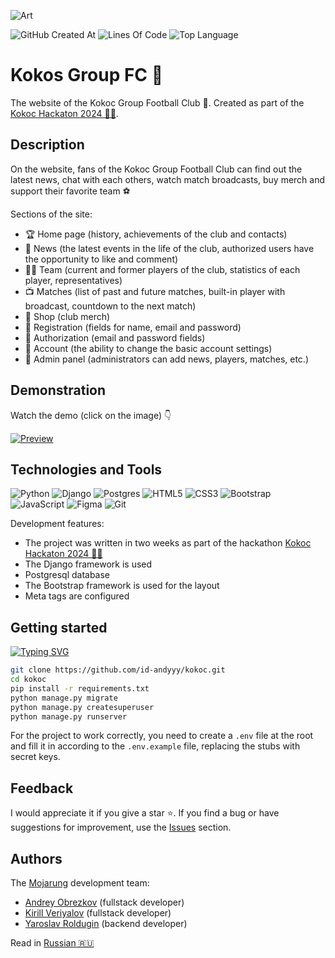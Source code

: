 ![Art](https://i.postimg.cc/sgLkmbnw/art.png)

![GitHub Created At](https://img.shields.io/github/created-at/id-andyyy/kokoc?style=flat&color=FF4647)
![Lines Of Code](https://tokei.rs/b1/github/id-andyyy/kokoc?style=flat&category=code&color=15B07F)
![Top Language](https://img.shields.io/github/languages/top/id-andyyy/kokoc?style=flat)

# Kokos Group FC&nbsp;&#129381;

The website of the Kokoc Group Football Club&nbsp;&#129381;. Created as part of the [Kokoc Hackaton&nbsp;2024&nbsp;&#128104;&#8205;&#128187;](https://codenrock.com/contests/kokochackathon2024#/).

## Description

On the website, fans of the Kokoc Group Football Club can find out the latest news, chat with each others, watch match broadcasts, buy merch and support their favorite team&nbsp;&#9917;

Sections of the site:

- &#127942; Home page (history, achievements of the club and contacts)
- &#128240; News (the latest events in the life of the club, authorized users have the opportunity to like and comment)
- &#127939;&#8205;&#9794;&#65039; Team (current and former players of the club, statistics of each player, representatives)
- &#128250; Matches (list of past and future matches, built-in player with broadcast, countdown to the next match)
- &#128722; Shop (club merch)
- &#128221; Registration (fields for name, email and password)
- &#128273; Authorization (email and password fields)
- &#128100; Account (the ability to change the basic account settings)
- &#128271; Admin panel (administrators can add news, players, matches, etc.)

## Demonstration

Watch the demo (click on the image)&nbsp;&#128071;

[![Preview](https://i.postimg.cc/QdnRxv1c/Macbook-Air-kokoc-football-ru.png)](https://youtu.be/Q6UQ4euXZgw)

## Technologies and Tools

![Python](https://img.shields.io/badge/python-3670A0?style=for-the-badge&logo=python&logoColor=ffffff)
![Django](https://img.shields.io/badge/django-%23092E20.svg?style=for-the-badge&logo=django&logoColor=white&color=013b2a)
![Postgres](https://img.shields.io/badge/postgres-%23316192.svg?style=for-the-badge&logo=postgresql&logoColor=white&color=000000)
![HTML5](https://img.shields.io/badge/html-%23E34F26.svg?style=for-the-badge&logo=html5&logoColor=white)
![CSS3](https://img.shields.io/badge/css-%231572B6.svg?style=for-the-badge&logo=css3&logoColor=white)
![Bootstrap](https://img.shields.io/badge/bootstrap-%238511FA.svg?style=for-the-badge&logo=bootstrap&logoColor=white)
![JavaScript](https://img.shields.io/badge/javascript-%23323330.svg?style=for-the-badge&logo=javascript&logoColor=white&color=yellow)
![Figma](https://img.shields.io/badge/figma-%23F24E1E.svg?style=for-the-badge&logo=figma&logoColor=white&color=#6CeA8C)
![Git](https://img.shields.io/badge/git-%23F05033.svg?style=for-the-badge&logo=git&logoColor=white&color=f14e32)

Development features:

- The project was written in two weeks as part of the hackathon [Kokoc Hackaton&nbsp;2024&nbsp;&#128104;&#8205;&#128187;](https://codenrock.com/contests/kokochackathon2024#/)
- The Django framework is used
- Postgresql database
- The Bootstrap framework is used for the layout
- Meta tags are configured

## Getting started

[![Typing SVG](https://readme-typing-svg.herokuapp.com?font=Fira+Code&duration=2500&color=F7F7F7&background=000000&multiline=true&width=625&height=165&lines=%25+git+clone+https%3A%2F%2Fgithub.com%2Fid-andyyy%2Fkokoc.git;%25+cd+kokoc;%25+pip+install+-r+requirements.txt;%25+python+manage.py+migrate;%25+python+manage.py+createsuperuser;%25+python+manage.py+runserver)](https://git.io/typing-svg)

```sh
git clone https://github.com/id-andyyy/kokoc.git
cd kokoc
pip install -r requirements.txt
python manage.py migrate
python manage.py createsuperuser
python manage.py runserver
```

For the project to work correctly, you need to create a `.env` file at the root and fill it in according to the `.env.example` file, replacing the stubs with secret keys.

## Feedback

I would appreciate it if you give a star ⭐. If you find a bug or have suggestions for improvement, use the [Issues](https://github.com/id-andyyy/kokoc/issues) section.

## Authors

The [Mojarung](https://t.me/mojarung) development team:

- [Andrey Obrezkov](https://github.com/id-andyyy) (fullstack developer)
- [Kirill Veriyalov](https://github.com/verikirill) (fullstack developer)
- [Yaroslav Roldugin](https://github.com/Felicuss) (backend developer)

Read in [Russian&nbsp;&#127479;&#127482;](README-ru.md)
